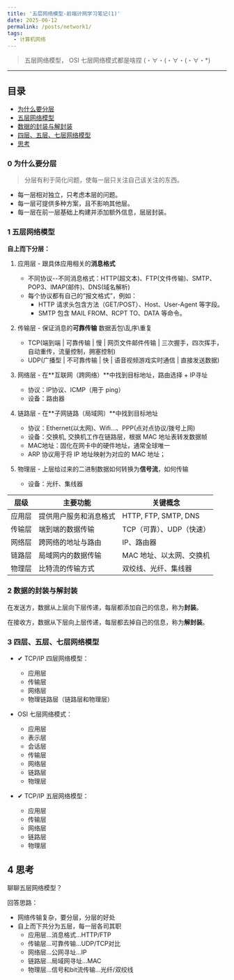 ```yaml
---
title: '五层网络模型-前端计网学习笔记(1)'
date: 2025-06-12
permalink: /posts/network1/
tags:
  - 计算机网络
---
```


> 五层网络模型， OSI 七层网络模式都是啥捏 (・∀・(・∀・(・∀・*)

---- 

## 目录
- [为什么要分层](#0-为什么要分层)
- [五层网络模型](#1-五层网络模型)
- [数据的封装与解封装](#2-数据的封装与解封装)
- [四层、五层、七层网络模型](#3-四层五层七层网络模型)
- [思考](#4-思考)



### 0 为什么要分层

> 分层有利于简化问题，使每一层只关注自己该关注的东西。

- 每一层相对独立，只考虑本层的问题。
- 每一层可提供多种方案，且不影响其他层。
- 每一层在前一层基础上构建并添加额外信息，层层封装。

### 1 五层网络模型

**自上而下分层：**

1. 应用层 - 跟具体应用相关的**消息格式**   
    - 不同协议--不同消息格式：HTTP(超文本)、FTP(文件传输)、SMTP、POP3、IMAP(邮件)、DNS(域名解析)
    - 每个协议都有自己的“报文格式”，例如：
        - HTTP 请求头包含方法（GET/POST）、Host、User-Agent 等字段。
        - SMTP 包含 MAIL FROM、RCPT TO、DATA 等命令。

2. 传输层 - 保证消息的**可靠传输** 数据丢包\乱序\重复
    - TCP(端到端 | 可靠传输 | 慢 | 网页文件邮件传输 | 三次握手，四次挥手，自动重传，流量控制，拥塞控制)
    - UDP(广播型 | 不可靠传输 | 快 | 语音视频游戏实时通信 | 直接发送数据)

3. 网络层 - 在**互联网（跨网络）**中找到目标地址，路由选择 + IP寻址
    - 协议：IP协议、ICMP（用于 ping）
    - 设备：路由器

4. 链路层 - 在**子网链路（局域网）**中找到目标地址
    - 协议：Ethernet(以太网)、Wifi...、PPP(点对点协议/拨号上网)
    - 设备：交换机, 交换机工作在链路层，根据 MAC 地址表转发数据帧
    - MAC地址：固化在网卡中的硬件地址，通常全球唯一
    - ARP 协议用于将 IP 地址映射为对应的 MAC 地址；

5. 物理层 - 上层给过来的二进制数据如何转换为**信号流**，如何传输
    - 设备：光纤、集线器


| 层级 | 主要功能 | 关键概念 |
|------|-----------|------------|
| 应用层 | 提供用户服务和消息格式  | HTTP, FTP, SMTP, DNS |
| 传输层 | 端到端的数据传输 | TCP（可靠）、UDP（快速） |
| 网络层 | 跨网络的地址与路由 | IP、路由器 |
| 链路层 | 局域网内的数据传输 | MAC 地址、以太网、交换机 |
| 物理层 | 比特流的传输方式 | 双绞线、光纤、集线器 |



### 2 数据的封装与解封装

在发送方，数据从上层向下层传递，每层都添加自己的信息，称为**封装**。
     
在接收方，数据从下层向上层传递，每层都去掉自己的信息，称为**解封装**。


### 3 四层、五层、七层网络模型

- ✔ TCP/IP 四层网络模型：
    - 应用层
    - 传输层
    - 网络层
    - 物理链路层（链路层和物理层）


- OSI 七层网络模式：
    - 应用层
    - 表示层
    - 会话层
    - 传输层
    - 网络层
    - 链路层
    - 物理层

- ✔ TCP/IP 五层网络模型：
    - 应用层
    - 传输层
    - 网络层
    - 链路层
    - 物理层


## 4 思考
聊聊五层网络模型？

回答思路：
- 网络传输复杂，要分层，分层的好处
- 自上而下共分为五层，每一层各司其职
    - 应用层...消息格式...HTTP/FTP
    - 传输层...可靠传输...UDP/TCP对比
    - 网络层...公网寻址...IP
    - 链路层...局域网寻址...MAC
    - 物理层...信号和bit流传输...光纤/双绞线